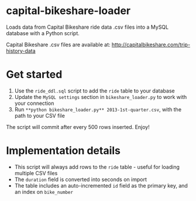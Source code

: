 capital-bikeshare-loader
========================

Loads data from Capital Bikeshare ride data .csv files into a MySQL database with a Python script.

Capital Bikeshare .csv files are available at: http://capitalbikeshare.com/trip-history-data

# Get started

1. Use the `ride_ddl.sql` script to add the `ride` table to your database
1. Update the `MySQL settings` section in `bikeshare_loader.py` to work with your connection
1. Run `**python bikeshare_loader.py** 2013-1st-quarter.csv`, with the path to your CSV file

The script will commit after every 500 rows inserted. Enjoy!

# Implementation details

- This script will always add rows to the `ride` table - useful for loading multiple CSV files
- The `duration` field is converted into seconds on import
- The table includes an auto-incremented `id` field as the primary key, and an index on `bike_number`
